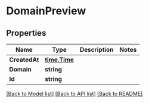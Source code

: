 # DomainPreview

## Properties

Name | Type | Description | Notes
------------ | ------------- | ------------- | -------------
**CreatedAt** | [**time.Time**](time.Time.md) |  | 
**Domain** | **string** |  | 
**Id** | **string** |  | 

[[Back to Model list]](../README.md#documentation-for-models) [[Back to API list]](../README.md#documentation-for-api-endpoints) [[Back to README]](../README.md)


